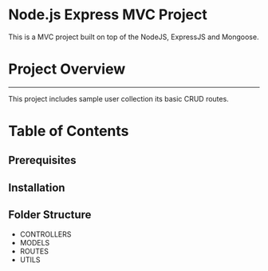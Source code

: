 # Node.js Express MVC Project 
This is a MVC project built on top of the NodeJS, ExpressJS and Mongoose.

# Project Overview
---
This project includes sample user collection its basic CRUD routes.

# Table of Contents

## Prerequisites

## Installation

## Folder Structure
- CONTROLLERS
- MODELS
- ROUTES
- UTILS
